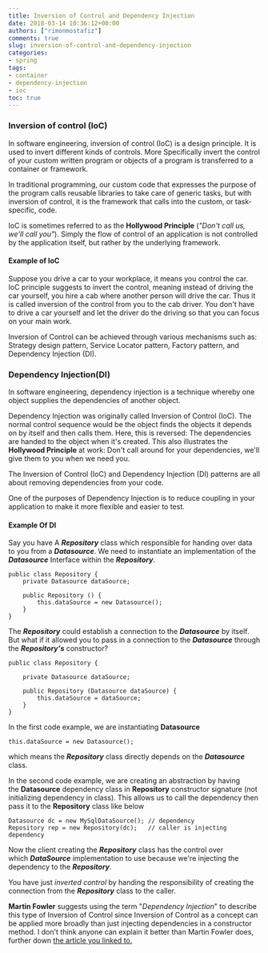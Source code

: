 ```yaml
---
title: Inversion of Control and Dependency Injection
date: 2018-03-14 10:36:12+00:00
authors: ["rimonmostafiz"]
comments: true
slug: inversion-of-control-and-dependency-injection
categories:
- spring
tags:
- container
- dependency-injection
- ioc
toc: true
---
```


### Inversion of control (IoC)

In software engineering, inversion of control (IoC) is a design principle. It is used to invert different kinds of controls. More Specifically invert the control of your custom written program or objects of a program is transferred to a container or framework.

In traditional programming, our custom code that expresses the purpose of the program calls reusable libraries to take care of generic tasks, but with inversion of control, it is the framework that calls into the custom, or task-specific, code.

IoC is sometimes referred to as the **Hollywood Principle** (_"Don't call us, we'll call you"_). Simply the flow of control of an application is not controlled by the application itself, but rather by the underlying framework.

#### Example of IoC
Suppose you drive a car to your workplace, it means you control the car. IoC principle suggests to invert the control, meaning instead of driving the car yourself, you hire a cab where another person will drive the car. Thus it is called inversion of the control from you to the cab driver. You don't have to drive a car yourself and let the driver do the driving so that you can focus on your main work.

Inversion of Control can be achieved through various mechanisms such as: Strategy design pattern, Service Locator pattern, Factory pattern, and Dependency Injection (DI).

### Dependency Injection(DI)
In software engineering, dependency injection is a technique whereby one object supplies the dependencies of another object.

Dependency Injection was originally called Inversion of Control (IoC). The normal control sequence would be the object finds the objects it depends on by itself and then calls them. Here, this is reversed: The dependencies are handed to the object when it's created. This also illustrates the **Hollywood Principle** at work: Don't call around for your dependencies, we'll give them to you when we need you.

The Inversion of Control (IoC) and Dependency Injection (DI) patterns are all about removing dependencies from your code.

One of the purposes of Dependency Injection is to reduce coupling in your application to make it more flexible and easier to test.


#### Example Of DI
Say you have A **_Repository_** class which responsible for handing over data to you from a **_Datasource_**. We need to instantiate an implementation of the **_Datasource_** Interface within the **_Repository_**.

    public class Repository {
        private Datasource dataSource;

        public Repository () {
            this.dataSource = new Datasource();
        }
    }

The **_Repository_** could establish a connection to the _**Datasource**_ by itself. But what if it allowed you to pass in a connection to the _**Datasource**_ through the _**Repository's**_ constructor?

    public class Repository {

        private Datasource dataSource;

        public Repository (Datasource dataSource) {
            this.dataSource = dataSource;
        }
    }


In the first code example, we are instantiating **Datasource**

    this.dataSource = new Datasource();

which means the _**Repository**_ class directly depends on the _**Datasource**_ class.

In the second code example, we are creating an abstraction by having the **Datasource** dependency class in **Repository** constructor signature (not initializing dependency in class).
This allows us to call the dependency then pass it to the **Repository** class like below

    Datasource dc = new MySqlDataSource(); // dependency
    Repository rep = new Repository(dc);   // caller is injecting dependency

Now the client creating the _**Repository**_ class has the control over which _**DataSource**_ implementation to use because we're injecting the dependency to the _**Repository**_.

You have just _inverted control_ by handing the responsibility of creating the connection from the _**Repository**_ class to the caller.

**Martin Fowler** suggests using the term "_Dependency Injection_" to describe this type of Inversion of Control since Inversion of Control as a concept can be applied more broadly than just injecting dependencies in a constructor method.
I don't think anyone can explain it better than Martin Fowler does, further down [the article you linked to.](http://www.martinfowler.com/articles/injection.html)

